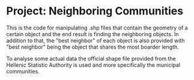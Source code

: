 # Project: Neighboring Communities

This is the code for manipulating .shp files that contain the geometry of a certain object and the end result is finding the neighboring objects. In addition to that, the "best neighbor" of each object is also provided with "best neighbor" being the object that shares the most boarder length.

To analyse some actual data the official shape file provided from the Hellenic Statistic Authority is used and more specifically the municipal communities.

